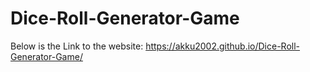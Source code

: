 # Dice-Roll-Generator-Game
Below is the Link to the website:
https://akku2002.github.io/Dice-Roll-Generator-Game/
